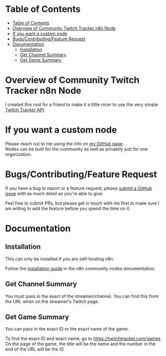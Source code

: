 # Table of Contents
- [Table of Contents](#table-of-contents)
- [Overview of Community Twitch Tracker n8n Node](#overview-of-community-twitch-tracker-n8n-node)
- [If you want a custom node](#if-you-want-a-custom-node)
- [Bugs/Contributing/Feature Request](#bugscontributingfeature-request)
- [Documentation](#documentation)
	- [Installation](#installation)
	- [Get Channel Summary](#get-channel-summary)
	- [Get Game Summary](#get-game-summary)

# Overview of Community Twitch Tracker n8n Node
I created this nod for a friend to make it a little nicer to use the very simple [Twitch Tracker API](https://twitchtracker.com/api).

# If you want a custom node
Please reach out to me using the info on [my GitHub page](https://github.com/liamdmcgarrigle).  \
Nodes can be built for the community as well as privately just for one organization.

# Bugs/Contributing/Feature Request

If you have a bug to report or a feature request, please [submit a GitHub issue](https://github.com/liamdmcgarrigle/n8n-nodes-zoho-bookings/issues/new) with as much detail as you're able to give.

Feel free to submit PRs, but please get in touch with me first to make sure I am willing to add the feature before you spend the time on it.

# Documentation

## Installation

This can only be installed if you are self-hosting n8n.

Follow the [installation guide](https://docs.n8n.io/integrations/community-nodes/installation/) in the n8n community nodes documentation.

## Get Channel Summary
You must pass in the exact of the streamer/channel. You can find this from the URL when on the streamer's Twitch page.

## Get Game Summary
You can pass in the exact ID or the exact name of the game.

To find the exact ID and exact name, go to https://twitchtracker.com/games 
On the page of the game, the title will be the name and the number in the end of the URL will be the ID
